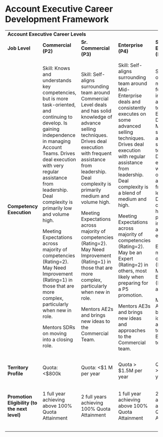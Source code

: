 # Account Executive Career Development Framework


<table>
  <tr>
   <td colspan="6" ><strong>Account Executive Career Levels</strong>
   </td>
  </tr>
  <tr>
   <td><strong>Job Level</strong>
   </td>
   <td><strong>Commercial (P2)</strong>
   </td>
   <td><strong>Sr. Commercial (P3)</strong>
   </td>
   <td><strong>Enterprise (P4)</strong>
   </td>
   <td><strong>Sr. Enterprise (P5)</strong>
   </td>
   <td><strong>Strategic (P6)</strong>
   </td>
  </tr>
  <tr>
   <td><strong>Competency Execution</strong>
   </td>
   <td>Skill: Knows and understands key competencies, but is more task-oriented, and continuing to develop. Is gaining independence in managing Account Teams. Drives deal execution with very regular assistance from leadership. Deal complexity is primarily low and volume high.
<p>
Meeting Expectations across majority of competencies (Rating=2). May Need Improvement (Rating=1) in those that are more complex, particularly when new in role.
<p>
Mentors SDRs on moving into a closing role.
   </td>
   <td>Skill: Self-aligns surrounding team around Commercial Level deals and has solid knowledge of advance selling techniques. Drives deal execution with frequent assistance from leadership. Deal complexity is primarily medium and volume high.
<p>
Meeting Expectations across majority of competencies (Rating=2). May Need Improvement (Rating=1) in those that are more complex, particularly when new in role.
<p>
Mentors AE2s and brings new ideas to the Commercial Team.
   </td>
   <td>Skill: Self-aligns surrounding team around Mid-Enterprise deals and consistently executes on some advanced selling techniques. Drives deal execution with regular assistance from leadership. Deal complexity is a blend of medium and high.
<p>
Meeting Expectations across majority of competencies (Rating=2). May be an Expert (Rating=2) in others, most likely when preparing for a P5 promotion.
<p>
Mentors AE3s and brings new ideas and approaches to the Commercial team.
   </td>
   <td>Skill: Self orchestrates multi-functional internal account teams around Enterprise Deals. Masters several advanced selling techniques. Drives deal execution with occasional assistance from leadership. Deal complexity is higher, with prioritization into large account expansion.
<p>
Expert across majority of competencies (Rating=1), Meeting Expectations (Rating=2) in all others.
<p>
Mentors AE3-5 and brings new ideas and approaches to the Enterprise team.
   </td>
   <td>Skill: Self orchestrates multi-functional internal teams to drive highly strategic deals with the largest, most complex enterprise accounts. Considered a master of advanced selling techniques. Drives deal execution with minimum assistance from leadership. Deal complexity is higher, with prioritization into large account expansion.
<p>
Expert across all or majority of competencies (Rating=1)
<p>
Drives company-wide alignment and enablement to win and retain our largest strategic accounts.
   </td>
  </tr>
  <tr>
   <td><strong>Territory Profile</strong>
   </td>
   <td>Quota: &lt;$800k
   </td>
   <td>Quota: &lt;$1 M per year
   </td>
   <td>Quota > $1.5M per year
   </td>
   <td>Quota >$1.56M per year
   </td>
   <td>Quota >$1.67 per year
   </td>
  </tr>
  <tr>
   <td><strong>Promotion Eligibility (to the next level)</strong>
   </td>
   <td>1 full year achieving above 100% Quota Attainment
   </td>
   <td>2 full years achieving 100% Quota Attainment
   </td>
   <td>1 full year achieving above 100% Quota Attainment
   </td>
   <td>2 full years achieving above 100% Quota Attainment
   </td>
   <td>Highest- IC Band - Next track could be IC Account Director (Future Level) or Leadership
   </td>
  </tr>
</table>

